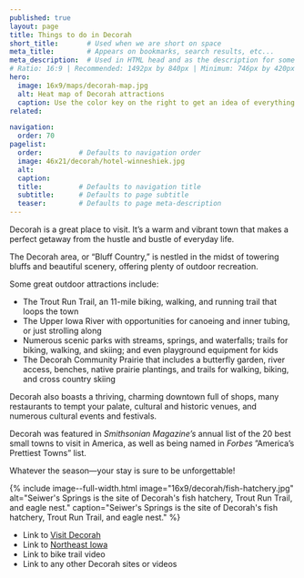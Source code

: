 ```yaml
---
published: true
layout: page
title: Things to do in Decorah
short_title:       # Used when we are short on space
meta_title:        # Appears on bookmarks, search results, etc...
meta_description:  # Used in HTML head and as the description for some search engines
# Ratio: 16:9 | Recommended: 1492px by 840px | Minimum: 746px by 420px
hero:
  image: 16x9/maps/decorah-map.jpg
  alt: Heat map of Decorah attractions
  caption: Use the color key on the right to get an idea of everything there is to do in Decorah! Vesterheim is located right downtown, in the heart of all the activity.
related:

navigation:
  order: 70
pagelist:
  order:         # Defaults to navigation order
  image: 46x21/decorah/hotel-winneshiek.jpg
  alt:
  caption:   
  title:         # Defaults to navigation title
  subtitle:      # Defaults to page subtitle
  teaser:        # Defaults to page meta-description
---
```

Decorah is a great place to visit. It’s a warm and vibrant town that makes a perfect getaway from the hustle and bustle of everyday life.

The Decorah area, or “Bluff Country,” is nestled in the midst of towering bluffs and beautiful scenery, offering plenty of outdoor recreation. 

Some great outdoor attractions include:
* The Trout Run Trail, an 11-mile biking, walking, and running trail that loops the town
* The Upper Iowa River with opportunities for canoeing and inner tubing, or just strolling along
* Numerous scenic parks with streams, springs, and waterfalls; trails for biking, walking, and skiing; and even playground equipment for kids
* The Decorah Community Prairie that includes a butterfly garden, river access, benches, native prairie plantings, and trails for walking, biking, and cross country skiing

Decorah also boasts a thriving, charming downtown full of shops, many restaurants to tempt your palate, cultural and historic venues, and numerous cultural events and festivals. 

Decorah was featured in _Smithsonian Magazine’s_ annual list of the 20 best small towns to visit in America, as well as being named in _Forbes_ ”America’s Prettiest Towns” list. 

Whatever the season—your stay is sure to be unforgettable!

{% include image--full-width.html image="16x9/decorah/fish-hatchery.jpg" alt="Seiwer's Springs is the site of Decorah's fish hatchery, Trout Run Trail, and eagle nest." caption="Seiwer's Springs is the site of Decorah's fish hatchery, Trout Run Trail, and eagle nest." %}

* Link to [Visit Decorah](http://www.visitdecorah.com/)
* Link to [Northeast Iowa](http://visitiowa.org/)
* Link to bike trail video
* Link to any other Decorah sites or videos